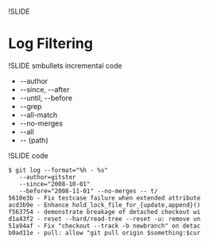 !SLIDE

# Log Filtering #

!SLIDE smbullets incremental code

* --author
* --since, --after
* --until, --before
* --grep
* --all-match
* --no-merges
* --all
* -- (path)

!SLIDE code

	$ git log --format="%h - %s" 
	   --author=gitster
	   --since="2008-10-01"
	   --before="2008-11-01" --no-merges -- t/
	5610e3b - Fix testcase failure when extended attribute
	acd3b9e - Enhance hold_lock_file_for_{update,append}()
	f563754 - demonstrate breakage of detached checkout wi
	d1a43f2 - reset --hard/read-tree --reset -u: remove un
	51a94af - Fix "checkout --track -b newbranch" on detac
	b0ad11e - pull: allow "git pull origin $something:$cur
